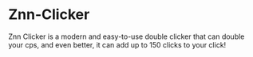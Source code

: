 # Znn-Clicker
 Znn Clicker is a modern and easy-to-use double clicker that can double your cps, and even better, it can add up to 150 clicks to your click!
